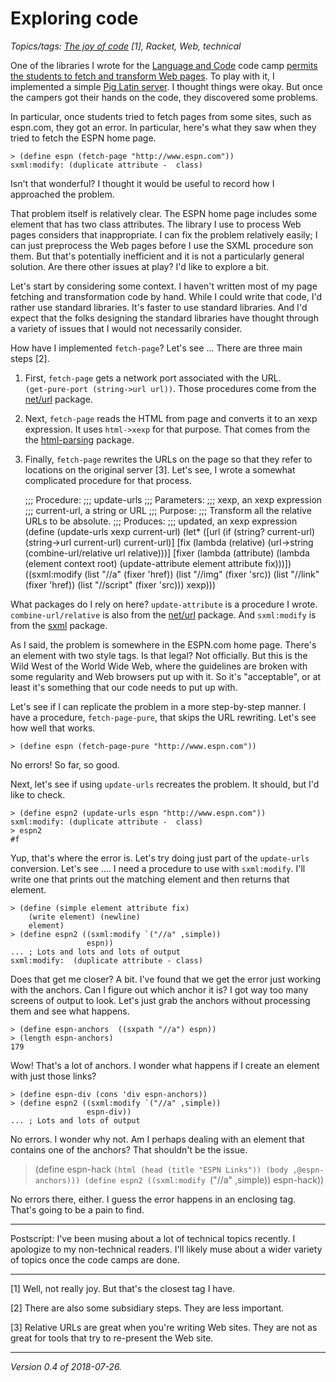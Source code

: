 Exploring code
==============

*Topics/tags: [The joy of code](index-joc) [1], Racket, Web, technical*

One of the libraries I wrote for the [Language and
Code](code-camp-language-and-code) code camp [permits the students to
fetch and transform Web pages](code-camp-transforming-web-pages).
To play with it, I implemented a simple [Pig Latin
server](igpay-atinlay-revisited).  I thought things were okay.  But once
the campers got their hands on the code, they discovered some problems.

In particular, once students tried to fetch pages from some sites, such as
espn.com, they got an error.  In particular, here's what they saw when they
tried to fetch the ESPN home page.

    > (define espn (fetch-page "http://www.espn.com"))
    sxml:modify: (duplicate attribute -  class)

Isn't that wonderful?  I thought it would be useful to record how I approached
the problem.

That problem itself is relatively clear.  The ESPN home page includes some
element that has two class attributes.  The library I use to process Web pages
considers that inappropriate.  I can fix the problem relatively easily; I can
just preprocess the Web pages before I use the SXML procedure son them.  But
that's potentially inefficient and it is not a particularly general solution.
Are there other issues at play?  I'd like to explore a bit.

Let's start by considering some context.  I haven't written most of my page
fetching and transformation code by hand.  While I could write that code,
I'd rather use standard libraries.  It's faster to use standard libraries.
And I'd expect that the folks designing the standard libraries have thought
through a variety of issues that I would not necessarily consider.

How have I implemented `fetch-page`?  Let's see ... There are three main
steps [2].

1. First, `fetch-page` gets a network port associated with the URL.  
`(get-pure-port (string->url url))`.  Those procedures come from the
[net/url](https://docs.racket-lang.org/net/url.html) package.

2. Next, `fetch-page` reads the HTML from page and converts it to an xexp
expression.  It uses `html->xexp` for that purpose.  That comes from the
the [html-parsing](https://docs.racket-lang.org/html-parsing/) package.

3. Finally, `fetch-page` rewrites the URLs on the page so that they 
refer to locations on the original server [3].  Let's see, I wrote
a somewhat complicated procedure for that process.

    ;;; Procedure:
    ;;;   update-urls
    ;;; Parameters:
    ;;;   xexp, an xexp expression
    ;;;   current-url, a string or URL
    ;;; Purpose:
    ;;;   Transform all the relative URLs to be absolute.
    ;;; Produces:
    ;;;   updated, an xexp expression
    (define (update-urls xexp current-url)
      (let* ([url (if (string? current-url)
                      (string->url current-url)
                      current-url)]
             [fix (lambda (relative)
                    (url->string (combine-url/relative url relative)))]
             [fixer (lambda (attribute)
                      (lambda (element context root)
                        (update-attribute element attribute fix)))])
        ((sxml:modify (list "//a" (fixer 'href))
                      (list "//img" (fixer 'src))
                      (list "//link" (fixer 'href))
                      (list "//script" (fixer 'src)))
         xexp)))

What packages do I rely on here?  `update-attribute` is a
procedure I wrote.  `combine-url/relative` is also from the
[net/url](https://docs.racket-lang.org/net/url.html)
package.  And `sxml:modify` is from the
[sxml](https://docs.racket-lang.org/sxml/index.html) package.

As I said, the problem is somewhere in the ESPN.com home page.  There's an
element with two style tags.  Is that legal?  Not officially.  But this is
the Wild West of the World Wide Web, where the guidelines are broken with
some regularity and Web browsers put up with it.  So it's "acceptable", or
at least it's something that our code needs to put up with.  

Let's see if I can replicate the problem in a more step-by-step manner.
I have a procedure, `fetch-page-pure`, that skips the URL rewriting.
Let's see how well that works.

    > (define espn (fetch-page-pure "http://www.espn.com"))

No errors!  So far, so good.  

Next, let's see if using `update-urls` recreates the problem.  It should,
but I'd like to check.

    > (define espn2 (update-urls espn "http://www.espn.com"))
    sxml:modify: (duplicate attribute -  class)
    > espn2
    #f

Yup, that's where the error is.  Let's try doing just part of the
`update-urls` conversion.  Let's see ....  I need a procedure to use 
with `sxml:modify`.  I'll write one that prints out the matching
element and then returns that element.

    > (define (simple element attribute fix)
        (write element) (newline)
        element)
    > (define espn2 ((sxml:modify `("//a" ,simple))
                     espn))
    ... ; Lots and lots and lots of output
    sxml:modify:  (duplicate attribute - class)

Does that get me closer?  A bit.  I've found that we get the error just
working with the anchors.  Can I figure out which anchor it is?  I got way
too many screens of output to look.  Let's just grab the anchors without
processing them and see what happens.

    > (define espn-anchors  ((sxpath "//a") espn))
    > (length espn-anchors)
    179

Wow!  That's a lot of anchors.  I wonder what happens if I create an element
with just those links?

    > (define espn-div (cons 'div espn-anchors))
    > (define espn2 ((sxml:modify `("//a" ,simple))
                     espn-div))
    ... ; Lots and lots of output

No errors.  I wonder why not.  Am I perhaps dealing with an element that
contains one of the anchors?  That shouldn't be the issue.

> (define espn-hack
    `(html (head (title "ESPN Links"))
           (body ,@espn-anchors)))
> (define espn2 ((sxml:modify `("//a" ,simple))
                 espn-hack))

No errors there, either.  I guess the error happens in an enclosing tag.  
That's going to be a pain to find.

---

Postscript: I've been musing about a lot of technical topics recently.  I
apologize to my non-technical readers.  I'll likely muse about a wider variety
of topics once the code camps are done.

---

[1] Well, not really joy.  But that's the closest tag I have.

[2] There are also some subsidiary steps.  They are less important.

[3] Relative URLs are great when you're writing Web sites.  They are not
as great for tools that try to re-present the Web site.

---

*Version 0.4 of 2018-07-26.*
